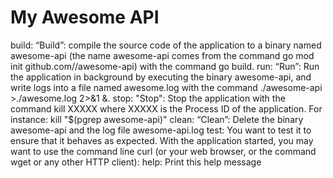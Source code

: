 # My Awesome API
build:	 “Build”: compile the source code of the application to a binary named awesome-api (the name awesome-api comes from the command go mod init github.com/<your github handle>/awesome-api) with the command go build.
run:	 “Run”: Run the application in background by executing the binary awesome-api, and write logs into a file named awesome.log with the command ./awesome-api >./awesome.log 2>&1 &.
stop:	 "Stop":  Stop the application with the command kill XXXXX where XXXXX is the Process ID of the application. For instance: kill "$(pgrep awesome-api)"
clean:	 “Clean”: Delete the binary awesome-api and the log file awesome-api.log
test:	 You want to test it to ensure that it behaves as expected. With the application started, you may want to use the command line curl (or your web browser, or the command wget or any other HTTP client):
help:		Print this help message
